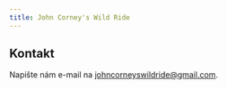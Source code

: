 ```yaml
---
title: John Corney's Wild Ride
---
```

## Kontakt

Napište nám e-mail na [johncorneyswildride@gmail.com](mailto:johncorneyswildride@gmail.com).
